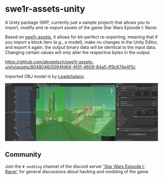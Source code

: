 # swe1r-assets-unity

A Unity package (WIP, currently just a sample project) that allows you to import, modify and re-export assets of the game Star Wars Episode I: Racer.

Based on [swe1r-assets](https://github.com/akopetsch/swe1r-assets), it allows for bit-perfect re-exporting, meaning that if you import a block item (e.g., a model), make no changes in the Unity Editor, and export it again, the output binary data will be identical to the input data. Changing certain values will only alter the respective bytes in the output.

https://github.com/akopetsch/swe1r-assets-unity/assets/8048046/0094fd64-4f0f-4609-84a5-ff9c674e4f5c

Imported OBJ model is by [Leadphalanx](https://forums.tigsource.com/index.php?topic=68973.0).

![Screenshot](screenshot.png)

## Community

Join the ``# modding`` channel of the discord server ['Star Wars Episode I: Racer'](https://discord.gg/xfvYpCma) for general discussions about hacking and modding of the game.
